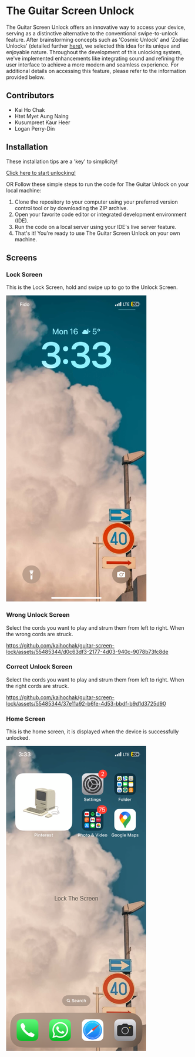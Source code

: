 # The Guitar Screen Unlock
 
The Guitar Screen Unlock offers an innovative way to access your device, serving as a distinctive alternative to the conventional swipe-to-unlock feature. After brainstorming concepts such as 'Cosmic Unlock' and 'Zodiac Unlocks' 
(detailed further [here](https://kaihochak.github.io/)), we selected this idea for its unique and enjoyable nature. Throughout the development of this unlocking system, we've implemented enhancements like integrating sound and refining 
the user interface to achieve a more modern and seamless experience. For additional details on accessing this feature, please refer to the information provided below.

## Contributors

- Kai Ho Chak
- Htet Myet Aung Naing
- Kusumpreet Kaur Heer
- Logan Perry-Din

## Installation

These installation tips are a 'key' to simplicity!

[Click here to start unlocking!](https://kaihochak.github.io/)

OR Follow these simple steps to run the code for The Guitar Unlock on your local machine:

1. Clone the repository to your computer using your preferred version control tool or by downloading the ZIP archive.
2. Open your favorite code editor or integrated development environment (IDE).
3. Run the code on a local server using your IDE's live server feature.
4. That's it! You're ready to use The Guitar Screen Unlock on your own machine.

## Screens

### Lock Screen

This is the Lock Screen, hold and swipe up to go to the Unlock Screen.

![Lock Screen](screens/LockScreen.png)

### Wrong Unlock Screen

Select the cords you want to play and strum them from left to right. When the wrong cords are struck.

https://github.com/kaihochak/guitar-screen-lock/assets/55485344/d0c63df3-2177-4d03-940c-9078b73fc8de

### Correct Unlock Screen

Select the cords you want to play and strum them from left to right. When the right cords are struck.

https://github.com/kaihochak/guitar-screen-lock/assets/55485344/37e11a92-b6fe-4d53-bbdf-b9d1d3725d90

### Home Screen

This is the home screen, it is displayed when the device is successfully unlocked. 

![Home Screen](screens/HomeScreen.png)




